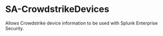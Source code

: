 # SA-CrowdstrikeDevices
Allows Crowdstrike device information to be used with Splunk Enterprise Security. 
